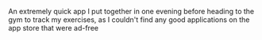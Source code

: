 An extremely quick app I put together in one evening before heading to the gym to track my exercises, as I couldn't find any good applications on the app store that were ad-free

